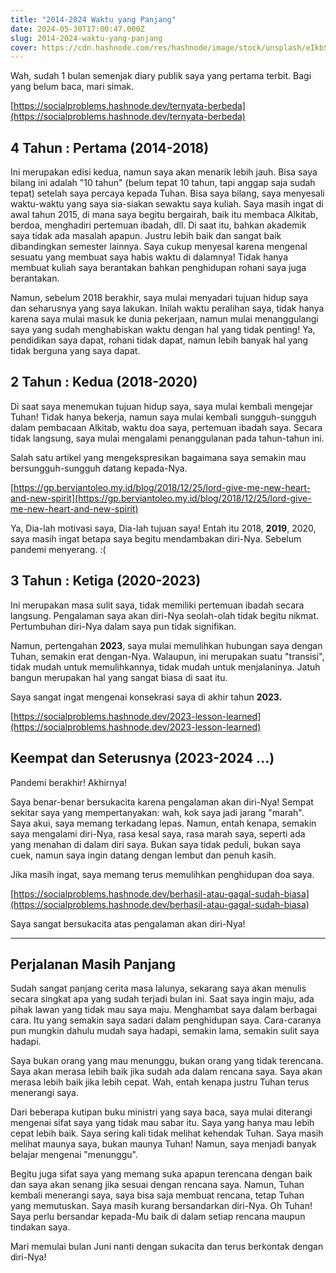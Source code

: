 ```yaml
---
title: "2014-2024 Waktu yang Panjang"
date: 2024-05-30T17:00:47.000Z
slug: 2014-2024-waktu-yang-panjang
cover: https://cdn.hashnode.com/res/hashnode/image/stock/unsplash/eIkbSc3SDtI/upload/fe9defbeb5471f993e6062417427ab9a.jpeg
---
```


Wah, sudah 1 bulan semenjak diary publik saya yang pertama terbit. Bagi yang belum baca, mari simak.

[https://socialproblems.hashnode.dev/ternyata-berbeda](https://socialproblems.hashnode.dev/ternyata-berbeda)

## 4 Tahun : Pertama (2014-2018)

Ini merupakan edisi kedua, namun saya akan menarik lebih jauh. Bisa saya bilang ini adalah "10 tahun" (belum tepat 10 tahun, tapi anggap saja sudah tepat) setelah saya percaya kepada Tuhan. Bisa saya bilang, saya menyesali waktu-waktu yang saya sia-siakan sewaktu saya kuliah. Saya masih ingat di awal tahun 2015, di mana saya begitu bergairah, baik itu membaca Alkitab, berdoa, menghadiri pertemuan ibadah, dll. Di saat itu, bahkan akademik saya tidak ada masalah apapun. Justru lebih baik dan sangat baik dibandingkan semester lainnya. Saya cukup menyesal karena mengenal sesuatu yang membuat saya habis waktu di dalamnya! Tidak hanya membuat kuliah saya berantakan bahkan penghidupan rohani saya juga berantakan.

Namun, sebelum 2018 berakhir, saya mulai menyadari tujuan hidup saya dan seharusnya yang saya lakukan. Inilah waktu peralihan saya, tidak hanya karena saya mulai masuk ke dunia pekerjaan, namun mulai menanggulangi saya yang sudah menghabiskan waktu dengan hal yang tidak penting! Ya, pendidikan saya dapat, rohani tidak dapat, namun lebih banyak hal yang tidak berguna yang saya dapat.

## 2 Tahun : Kedua (2018-2020)

Di saat saya menemukan tujuan hidup saya, saya mulai kembali mengejar Tuhan! Tidak hanya bekerja, namun saya mulai kembali sungguh-sungguh dalam pembacaan Alkitab, waktu doa saya, pertemuan ibadah saya. Secara tidak langsung, saya mulai mengalami penanggulanan pada tahun-tahun ini.

Salah satu artikel yang mengekspresikan bagaimana saya semakin mau bersungguh-sungguh datang kepada-Nya.

[https://gp.berviantoleo.my.id/blog/2018/12/25/lord-give-me-new-heart-and-new-spirit](https://gp.berviantoleo.my.id/blog/2018/12/25/lord-give-me-new-heart-and-new-spirit)

Ya, Dia-lah motivasi saya, Dia-lah tujuan saya! Entah itu 2018, **2019**, 2020, saya masih ingat betapa saya begitu mendambakan diri-Nya. Sebelum pandemi menyerang. :(

## 3 Tahun : Ketiga (2020-2023)

Ini merupakan masa sulit saya, tidak memiliki pertemuan ibadah secara langsung. Pengalaman saya akan diri-Nya seolah-olah tidak begitu nikmat. Pertumbuhan diri-Nya dalam saya pun tidak signifikan.

Namun, pertengahan **2023**, saya mulai memulihkan hubungan saya dengan Tuhan, semakin erat dengan-Nya. Walaupun, ini merupakan suatu "transisi", tidak mudah untuk memulihkannya, tidak mudah untuk menjalaninya. Jatuh bangun merupakan hal yang sangat biasa di saat itu.

Saya sangat ingat mengenai konsekrasi saya di akhir tahun **2023.**

[https://socialproblems.hashnode.dev/2023-lesson-learned](https://socialproblems.hashnode.dev/2023-lesson-learned)

## Keempat dan Seterusnya (2023-2024 ...)

Pandemi berakhir! Akhirnya!

Saya benar-benar bersukacita karena pengalaman akan diri-Nya! Sempat sekitar saya yang mempertanyakan: wah, kok saya jadi jarang "marah". Saya akui, saya memang terkadang lepas. Namun, entah kenapa, semakin saya mengalami diri-Nya, rasa kesal saya, rasa marah saya, seperti ada yang menahan di dalam diri saya. Bukan saya tidak peduli, bukan saya cuek, namun saya ingin datang dengan lembut dan penuh kasih.

Jika masih ingat, saya memang terus memulihkan penghidupan doa saya.

[https://socialproblems.hashnode.dev/berhasil-atau-gagal-sudah-biasa](https://socialproblems.hashnode.dev/berhasil-atau-gagal-sudah-biasa)

Saya sangat bersukacita atas pengalaman akan diri-Nya!

---

## Perjalanan Masih Panjang

Sudah sangat panjang cerita masa lalunya, sekarang saya akan menulis secara singkat apa yang sudah terjadi bulan ini. Saat saya ingin maju, ada pihak lawan yang tidak mau saya maju. Menghambat saya dalam berbagai cara. Itu yang semakin saya sadari dalam penghidupan saya. Cara-caranya pun mungkin dahulu mudah saya hadapi, semakin lama, semakin sulit saya hadapi.

Saya bukan orang yang mau menunggu, bukan orang yang tidak terencana. Saya akan merasa lebih baik jika sudah ada dalam rencana saya. Saya akan merasa lebih baik jika lebih cepat. Wah, entah kenapa justru Tuhan terus menerangi saya.

Dari beberapa kutipan buku ministri yang saya baca, saya mulai diterangi mengenai sifat saya yang tidak mau sabar itu. Saya yang hanya mau lebih cepat lebih baik. Saya sering kali tidak melihat kehendak Tuhan. Saya masih melihat maunya saya, bukan maunya Tuhan! Namun, saya menjadi banyak belajar mengenai "menunggu".

Begitu juga sifat saya yang memang suka apapun terencana dengan baik dan saya akan senang jika sesuai dengan rencana saya. Namun, Tuhan kembali menerangi saya, saya bisa saja membuat rencana, tetap Tuhan yang memutuskan. Saya masih kurang bersandarkan diri-Nya. Oh Tuhan! Saya perlu bersandar kepada-Mu baik di dalam setiap rencana maupun tindakan saya.

Mari memulai bulan Juni nanti dengan sukacita dan terus berkontak dengan diri-Nya!